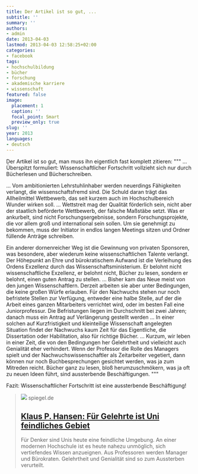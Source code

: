 ```yaml
---
title: Der Artikel ist so gut, ...
subtitle: ''
summary: ''
authors:
- admin
date: 2013-04-03
lastmod: 2013-04-03 12:58:25+02:00
categories:
- facebook
tags:
- hochschulbildung
- bücher
- forschung
- akademische karriere
- wissenschaft
featured: false
image:
  placement: 1
  caption: ''
  focal_point: Smart
  preview_only: true
slug: ''
year: 2013
languages:
- deutsch
---
```


Der Artikel ist so gut, man muss ihn eigentlich fast komplett zitieren:
"""
...
Überspitzt formuliert: Wissenschaftlicher Fortschritt vollzieht sich nur durch Bücherlesen und Bücherschreiben.

...
Vom ambitionierten Lehrstuhlinhaber werden neuerdings Fähigkeiten verlangt, die wissenschaftsfremd sind. Die Schuld daran trägt das Allheilmittel Wettbewerb, das seit kurzem auch im Hochschulbereich Wunder wirken soll.
...
Wettstreit mag der Qualität förderlich sein, nicht aber der staatlich beförderte Wettbewerb, der falsche Maßstäbe setzt. Was er ankurbelt, sind nicht Forschungsergebnisse, sondern Forschungsprojekte, die vor allem groß und international sein sollen. Um sie genehmigt zu bekommen, muss der Initiator in endlos langen Meetings sitzen und Ordner füllende Anträge schreiben.

Ein anderer dornenreicher Weg ist die Gewinnung von privaten Sponsoren, was besondere, aber wiederum keine wissenschaftlichen Talente verlangt. Der Höhepunkt an Ehre und bürokratischem Aufwand ist die Verleihung des Ordens Exzellenz durch das Wissenschaftsministerium. Er belohnt nicht wissenschaftliche Exzellenz, er belohnt nicht, Bücher zu lesen, sondern er belohnt, einen guten Antrag zu stellen.
...
Bisher kam das Neue meist von den jungen Wissenschaftlern. Derzeit arbeiten sie aber unter Bedingungen, die keine großen Würfe erlauben. Für den Nachwuchs stehen nur noch befristete Stellen zur Verfügung, entweder eine halbe Stelle, auf der die Arbeit eines ganzen Mitarbeiters verrichtet wird, oder im besten Fall eine Juniorprofessur. Die Befristungen liegen im Durchschnitt bei zwei Jahren; danach muss ein Antrag auf Verlängerung gestellt werden
...
In einer solchen auf Kurzfristigkeit und kleinteilige Wissenschaft angelegten Situation findet der Nachwuchs kaum Zeit für das Eigentliche, die Dissertation oder Habilitation, also für richtige Bücher.
...
Kurzum, wir leben in einer Zeit, die von den Bedingungen her Gelehrtheit und vielleicht auch Genialität eher verhindert. Wenn der Professor die Rolle des Managers spielt und der Nachwuchswissenschaftler als Zeitarbeiter vegetiert, dann können nur noch Buchbesprechungen gesichtet werden, was ja zum Mitreden reicht. Bücher ganz zu lesen, bloß herumzuschmökern, was ja oft zu neuen Ideen führt, sind aussterbende Beschäftigungen.
"""

Fazit: Wissenschaftlicher Fortschritt ist eine aussterbende Beschäftigung!
> [![](https://cdn.prod.www.spiegel.de/images/fbb409ad-0001-0004-0000-000000324637_w1200_r1.778_fpx55.8_fpy49.98.jpg)](http://www.spiegel.de/unispiegel/studium/klaus-p-hansen-fuer-gelehrte-ist-uni-feindliches-gebiet-a-883389.html)
> spiegel.de
> ## [Klaus P. Hansen: Für Gelehrte ist Uni feindliches Gebiet](http://www.spiegel.de/unispiegel/studium/klaus-p-hansen-fuer-gelehrte-ist-uni-feindliches-gebiet-a-883389.html)
>
>Für Denker sind Unis heute eine feindliche Umgebung. An einer modernen Hochschule ist es heute nahezu unmöglich, sich vertiefendes Wissen anzueignen. Aus Professoren werden Manager und Bürokraten. Gelehrtheit und Genialität sind so zum Aussterben verurteilt.